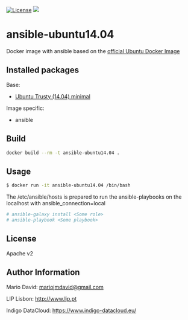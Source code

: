 [![License](http://img.shields.io/:license-apache-blue.svg?style=flat-square)](http://www.apache.org/licenses/LICENSE-2.0.html)
[![](https://images.microbadger.com/badges/image/lipcomputing/ansible-ubuntu14.04.svg)](http://microbadger.com/images/lipcomputing/ansible-ubuntu14.04 "Get your own image badge on microbadger.com")

# ansible-ubuntu14.04

Docker image with ansible based on the [official Ubuntu Docker Image](https://registry.hub.docker.com/_/ubuntu/)

## Installed packages

Base:

- [Ubuntu Trusty (14.04) minimal](http://packages.ubuntu.com/trusty/ubuntu-minimal)

Image specific:
- ansible

## Build

```bash
docker build --rm -t ansible-ubuntu14.04 .
```

## Usage

```bash
$ docker run -it ansible-ubuntu14.04 /bin/bash
```

The /etc/ansible/hosts is prepared to run the ansible-playbooks on the localhost
with ansible_connection=local

```bash
# ansible-galaxy install <Some role>
# ansible-playbook <Some playbook>
```

License
-------

Apache v2

Author Information
------------------

Mario David: <mariojmdavid@gmail.com>

LIP Lisbon: http://www.lip.pt

Indigo DataCloud: https://www.indigo-datacloud.eu/
